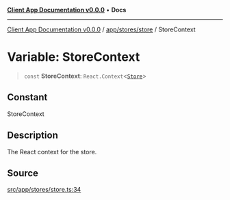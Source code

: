 [**Client App Documentation v0.0.0**](../../../../README.md) • **Docs**

***

[Client App Documentation v0.0.0](../../../../README.md) / [app/stores/store](../README.md) / StoreContext

# Variable: StoreContext

> `const` **StoreContext**: `React.Context`\<[`Store`](../interfaces/Store.md)\>

## Constant

StoreContext

## Description

The React context for the store.

## Source

[src/app/stores/store.ts:34](https://github.com/jimmykurian/Reactivities/blob/437bfc84a722e4dd815015c3076f1080f8a79d46/client-app/src/app/stores/store.ts#L34)
